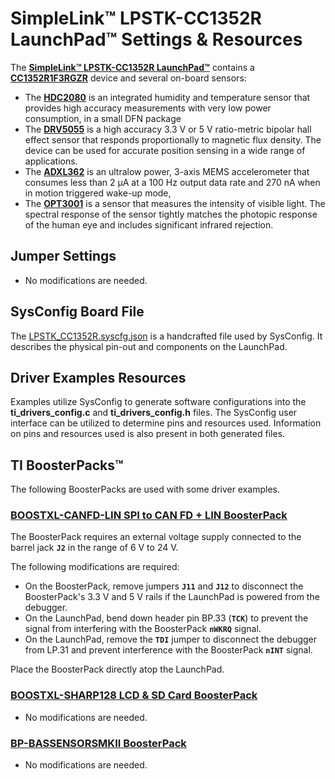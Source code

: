 # SimpleLink&trade; LPSTK-CC1352R LaunchPad&trade; Settings & Resources

The [__SimpleLink&trade; LPSTK-CC1352R LaunchPad&trade;__][board] contains a
[__CC1352R1F3RGZR__][device] device and several on-board sensors:

* The [__HDC2080__][hdc2080] is an integrated humidity and temperature sensor that provides
  high accuracy measurements with very low power consumption, in a small DFN package
* The [__DRV5055__][drv5055] is a high accuracy 3.3 V or 5 V ratio-metric bipolar hall effect
  sensor that responds proportionally to magnetic flux density. The device can be used for
  accurate position sensing in a  wide range of applications.
* The [__ADXL362__][adxl362] is an ultralow power, 3-axis MEMS accelerometer that consumes
  less than 2 μA at a 100 Hz output data rate and 270 nA when in motion triggered wake-up mode,
* The [__OPT3001__][opt3001] is a sensor that measures the intensity of visible light.
  The spectral response of the sensor tightly matches the photopic response of the human eye
  and includes significant infrared rejection.

## Jumper Settings

* No modifications are needed.

## SysConfig Board File

The [LPSTK_CC1352R.syscfg.json](../.meta/LPSTK_CC1352R.syscfg.json)
is a handcrafted file used by SysConfig. It describes the physical pin-out
and components on the LaunchPad.

## Driver Examples Resources

Examples utilize SysConfig to generate software configurations into
the __ti_drivers_config.c__ and __ti_drivers_config.h__ files. The SysConfig
user interface can be utilized to determine pins and resources used.
Information on pins and resources used is also present in both generated files.

## TI BoosterPacks&trade;

The following BoosterPacks are used with some driver examples.

### [__BOOSTXL-CANFD-LIN SPI to CAN FD + LIN BoosterPack__][boostxl-canfd-lin]

The BoosterPack requires an external voltage supply connected to the barrel jack __`J2`__ in the range of 6 V to 24 V.

The following modifications are required:

* On the BoosterPack, remove jumpers __`J11`__ and __`J12`__ to disconnect the BoosterPack's 3.3 V and 5 V rails if the
  LaunchPad is powered from the debugger.
* On the LaunchPad, bend down header pin BP.33 (__`TCK`__) to prevent the signal from interfering with the BoosterPack
  __`nWKRQ`__ signal.
* On the LaunchPad, remove the __`TDI`__ jumper to disconnect the debugger from LP.31 and prevent interference with the
  BoosterPack __`nINT`__ signal.

Place the BoosterPack directly atop the LaunchPad.

### [__BOOSTXL-SHARP128 LCD & SD Card BoosterPack__][boostxl-sharp128]

* No modifications are needed.

### [__BP-BASSENSORSMKII BoosterPack__][bp-bassensorsmkii]

* No modifications are needed.

[device]: https://www.ti.com/product/CC1352R
[board]: https://www.ti.com/tool/LPSTK-CC1352R
[hdc2080]: https://www.ti.com/product/HDC2080
[drv5055]: https://www.ti.com/product/DRV5055
[adxl362]: https://www.analog.com/en/products/adxl362.html
[opt3001]: https://www.ti.com/product/OPT3001
[boostxl-canfd-lin]: https://www.ti.com/tool/BOOSTXL-CANFD-LIN
[boostxl-sharp128]: https://www.ti.com/tool/BOOSTXL-SHARP128
[bp-bassensorsmkii]: https://www.ti.com/tool/BP-BASSENSORSMKII
